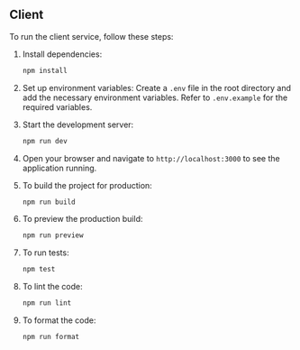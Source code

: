 ## Client 

To run the client service, follow these steps:

1. Install dependencies:
    ```sh
    npm install
    ```

2. Set up environment variables:
    Create a `.env` file in the root directory and add the necessary environment variables. Refer to `.env.example` for the required variables.

3. Start the development server:
    ```sh
    npm run dev
    ```

4. Open your browser and navigate to `http://localhost:3000` to see the application running.

5. To build the project for production:
    ```sh
    npm run build
    ```

6. To preview the production build:
    ```sh
    npm run preview
    ```

7. To run tests:
    ```sh
    npm test
    ```

8. To lint the code:
    ```sh
    npm run lint
    ```

9. To format the code:
    ```sh
    npm run format
    ```
